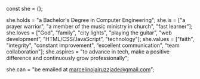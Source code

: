 const she = {};

she.holds = "a Bachelor's Degree in Computer Engineering";
she.is = ["a prayer warrior", "a member of the music ministry in church", "fast learner"];
she.loves = ["God", "family", "city lights", "playing the guitar”, "web development”, "HTML/CSS/JavaScript”, "technology"];
she.values = ["faith", "integrity", "constant improvement", “excellent communication", “team collaboration"];
she.aspires = "to advance in tech, make a positive difference and continuously grow professionally";



she.can = "be emailed at marcelinojairuzzjade@gmail.com”;
